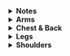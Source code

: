 <details>
<summary><b>Notes</b></summary

- Warming up is one of the most important parts of working out. It prevents injury by increasing your muscle temperature, which makes them more flexible hence less prone to injury. This ensures you will be able to work out for many years to come.

- It increases your heart rate, which increases blood flow thus delivering more oxygen and nutrients to your muscles - making them ready for exercise!

- It also increases the production of synovial fluid which lubricates your joints. This reduces friction and allows smoother movements

- A good warm-up will improve muscle contractility, allowing you to generate more force and power during your workout, leading to better workout performance and overall gains

- You can see I include warming up your rotator cuffs in every upper-body day. This is because, in my mind, they're the most important bodypart to warm-up to ensure shoulder injuries are prevented

- Your rotator cuff is a group of muslces and tendons in your shoulders that allow your shoulders to rotate and is fundamental for nearly all upper body exercises - healthy shoulders are so important for a long and prosperous gym career as they're used in nearly every single upper-body exercise

- ENSURE YOU'RE WARMING UP BEFORE EVERY SINGLE WORKOUT

Please follow the tutorial videos given below:

</details>

<details>
<summary><b>Arms</b></summary

Rotator Cuffs:

Overhead Shoulder-Stretch:

Arm Circles:

</details>

<details>
<summary><b>Chest & Back</b></summary

Rotator Cuffs:

Floor Angels:

Knee Pushups:

Toe-taps:

Rock-back Rotations:

Spiderman Stretches: 

</details>

<details>
<summary><b>Legs</b></summary

Quad & Hamstring Stretches:

Bodyweight Squats:

Barry's Stretch:

</details>

<details>
<summary><b>Shoulders</b></summary

Rotator Cuffs:

Arm Circles:

Alternating Chest Hugs:

Rolling Shoulder Circles:

</details>

